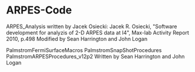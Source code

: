 # ARPES-Code

ARPES_Analysis written by Jacek Osiecki:
Jacek R. Osiecki, "Software development for analyzis of 2-D ARPES data at I4", Max-lab Activity Report 2010, p.498
Modified by Sean Harrington and John Logan

PalmstromFermiSurfaceMacros
PalmstromSnapShotProcedures
PalmstromARPESProcedures_v12p2
Written by Sean Harrington and John Logan
